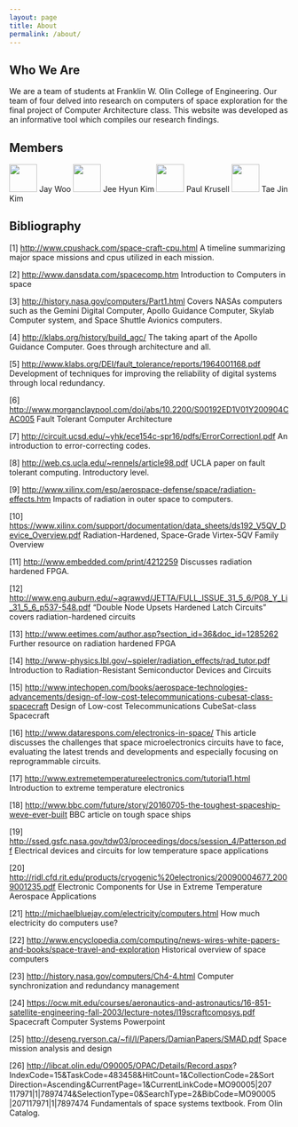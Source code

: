 ```yaml
---
layout: page
title: About
permalink: /about/
---
```


## Who We Are

We are a team of students at Franklin W. Olin College of Engineering. Our team of four delved into research on computers of space exploration for the final project of Computer Architecture class. This website was developed as an informative tool which compiles our research findings.

## Members
<a href="https://github.com/jay-woo">
<img src="https://avatars1.githubusercontent.com/u/6502489?v=3&s=400" width="50" height="50" border="0"></a> Jay Woo

<a href="https://github.com/cielocean/">
<img src="https://avatars2.githubusercontent.com/u/10675402?v=3&s=140" width="50" height="50" border="0"></a> Jee Hyun Kim

<a href="https://github.com/krusellp">
<img src="https://avatars0.githubusercontent.com/u/9259657?v=3&s=400" width="50" height="50" border="0"></a> Paul Krusell

<a href="https://github.com/tj-kim">
<img src="https://avatars2.githubusercontent.com/u/15219241?v=3&s=400" width="50" height="50" border="0"></a> Tae Jin Kim


## Bibliography

[1] http://www.cpushack.com/space-craft-cpu.html
A timeline summarizing major space missions and cpus utilized in each mission.


[2] http://www.dansdata.com/spacecomp.htm
Introduction to Computers in space


[3] http://history.nasa.gov/computers/Part1.html
Covers NASAs computers such as the Gemini Digital Computer, Apollo Guidance Computer, Skylab Computer system, and Space Shuttle Avionics computers.


[4] http://klabs.org/history/build_agc/
The taking apart of the Apollo Guidance Computer. Goes through architecture and all.


[5] http://www.klabs.org/DEI/fault_tolerance/reports/1964001168.pdf
Development of techniques for improving the reliability of digital systems through local redundancy.


[6] http://www.morganclaypool.com/doi/abs/10.2200/S00192ED1V01Y200904CAC005 
Fault Tolerant Computer Architecture


[7] http://circuit.ucsd.edu/~yhk/ece154c-spr16/pdfs/ErrorCorrectionI.pdf
An introduction to error-correcting codes.


[8] http://web.cs.ucla.edu/~rennels/article98.pdf
UCLA paper on fault tolerant computing. Introductory level.


[9] http://www.xilinx.com/esp/aerospace-defense/space/radiation-effects.htm
Impacts of radiation in outer space to computers.


[10] https://www.xilinx.com/support/documentation/data_sheets/ds192_V5QV_Device_Overview.pdf
Radiation-Hardened, Space-Grade Virtex-5QV Family Overview


[11] http://www.embedded.com/print/4212259
Discusses radiation hardened FPGA.


[12] http://www.eng.auburn.edu/~agrawvd/JETTA/FULL_ISSUE_31_5_6/P08_Y_Li_31_5_6_p537-548.pdf
“Double Node Upsets Hardened Latch Circuits” covers radiation-hardened circuits


[13] http://www.eetimes.com/author.asp?section_id=36&doc_id=1285262
Further resource on radiation hardened FPGA


[14] http://www-physics.lbl.gov/~spieler/radiation_effects/rad_tutor.pdf
Introduction to Radiation-Resistant Semiconductor Devices and Circuits


[15] http://www.intechopen.com/books/aerospace-technologies-advancements/design-of-low-cost-telecommunications-cubesat-class-spacecraft
Design of Low-cost Telecommunications CubeSat-class Spacecraft

[16] http://www.datarespons.com/electronics-in-space/
This article discusses the challenges that space microelectronics circuits have to face, evaluating the latest trends and developments and especially focusing on reprogrammable circuits.

[17] http://www.extremetemperatureelectronics.com/tutorial1.html
Introduction to extreme temperature electronics


[18] http://www.bbc.com/future/story/20160705-the-toughest-spaceship-weve-ever-built
BBC article on tough space ships


[19] http://ssed.gsfc.nasa.gov/tdw03/proceedings/docs/session_4/Patterson.pdf
Electrical devices and circuits for low temperature space applications


[20] http://ridl.cfd.rit.edu/products/cryogenic%20electronics/20090004677_2009001235.pdf
Electronic Components for Use in Extreme Temperature Aerospace Applications 


[21] http://michaelbluejay.com/electricity/computers.html
How much electricity do computers use?


[22] http://www.encyclopedia.com/computing/news-wires-white-papers-and-books/space-travel-and-exploration
Historical overview of space computers


[23] http://history.nasa.gov/computers/Ch4-4.html
Computer synchronization and redundancy management


[24] https://ocw.mit.edu/courses/aeronautics-and-astronautics/16-851-satellite-engineering-fall-2003/lecture-notes/l19scraftcompsys.pdf
Spacecraft Computer Systems Powerpoint


[25] http://deseng.ryerson.ca/~fil/I/Papers/DamianPapers/SMAD.pdf
Space mission analysis and design


[26] http://libcat.olin.edu/O90005/OPAC/Details/Record.aspx?
IndexCode=15&TaskCode=483458&HitCount=1&CollectionCode=2&Sort
Direction=Ascending&CurrentPage=1&CurrentLinkCode=MO90005|207
117971|1|7897474&SelectionType=0&SearchType=2&BibCode=MO90005
|207117971|1|7897474
Fundamentals of space systems textbook. From Olin Catalog.

